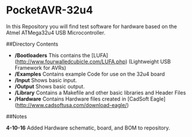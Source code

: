 # PocketAVR-32u4

In this Repository you will find test software for hardware based on the Atmel ATMega32u4 USB Microcontroller.

##Directory Contents

* __/Bootloaders__ This contains the [LUFA] (http://www.fourwalledcubicle.com/LUFA.php) (Lightweight USB Framework for AVRs)
* __/Examples__ Contains example Code for use on the 32u4 board
 *  __/Input__ Shows basic input.
 *  __/Output__ Shows basic output.
 *  __/Library__ Contains a Makefile and other basic libraries and Header Files
* __/Hardware__ Contains Hardware files created in [CadSoft Eagle] (http://www.cadsoftusa.com/download-eagle/) 

##Notes

__4-10-16__ Added Hardware schematic, board, and BOM to repository.
